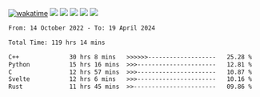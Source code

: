 [![wakatime](https://wakatime.com/badge/user/368879df-dc38-4b1a-86c4-8a2054a0e074.svg)](https://wakatime.com/@368879df-dc38-4b1a-86c4-8a2054a0e074)
<img src="https://img.shields.io/badge/Windows-0078D6?style=flat&logo=Windows&logoColor=white">
<img src="https://img.shields.io/badge/IntelliJ_IDEA-000000.svg?style=flat&logo=IntelliJ-IDEA&logoColor=white">
<img src="https://img.shields.io/badge/CLion-000000.svg?style=flat&logo=CLion&logoColor=white">
<img src="https://img.shields.io/badge/Visual_Studio_Code-007ACC?style=flat&logo=Visual-Studio-Code&logoColor=white">
<img src="https://img.shields.io/badge/Discord-5865F2?label=kano42&style=flat&logo=discord&logoColor=white">
<br>


<!--START_SECTION:waka-->

```txt
From: 14 October 2022 - To: 19 April 2024

Total Time: 119 hrs 14 mins

C++              30 hrs 8 mins   >>>>>>-------------------   25.28 %
Python           15 hrs 16 mins  >>>----------------------   12.81 %
C                12 hrs 57 mins  >>>----------------------   10.87 %
Svelte           12 hrs 6 mins   >>>----------------------   10.16 %
Rust             11 hrs 45 mins  >>-----------------------   09.86 %
```

<!--END_SECTION:waka-->
